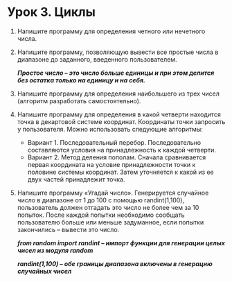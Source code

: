 # Урок 3. Циклы 
1. Напишите программу для определения четного или нечетного числа. 
2. Напишите программу, позволяющую вывести все простые числа в диапазоне до заданного, введенного пользователем. 

	***Простое число – это число больше единицы и при этом делится без остатка только на единицу и на себя.***
3. Напишите программу для определения наибольшего из трех чисел (алгоритм разработать самостоятельно). 
4. Напишите программу для определения в какой четверти находится точка в декартовой системе координат. Координаты точки запросить у пользователя. Можно использовать следующие алгоритмы:
	- Вариант 1. Последовательный перебор. Последовательно составляются условия на принадлежность к каждой четверти. 
	- Вариант 2. Метод деления пополам. Сначала сравнивается первая координата на 
условие принадлежности точки к половине системы координат. Затем уточняется к какой из ее двух частей принадлежит точка. 
5. Напишите программу «Угадай число». Генерируется случайное число в диапазоне от 1 до 100 с помощью randint(1,100), пользователь должен отгадать это число не более чем за 10 попыток. После каждой попытки необходимо сообщать пользователю больше или меньше задуманное, если попытки закончились – вывести это число.

	***from random import randint – импорт функции для генерации целых чисел из модуля random***
	
	***randint(1,100) – обе границы диапазона включены в генерацию случайных чисел***
